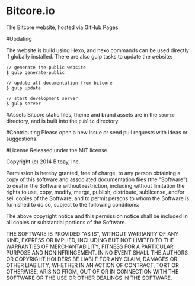 Bitcore.io
=======

The Bitcore website, hosted via GitHub Pages. 

#Updating

The website is build using Hexo, and hexo commands can be used directly if globally installed. There are also gulp tasks to update the website:

```
// generate the public website
$ gulp generate-public

// update all documentation from bitcore
$ gulp update

// start development server
$ gulp server

```

#Assets
Bitcore static files, theme and brand assets are in the `source` directory, and is built into the `public` directory.

#Contributing
Please open a new issue or send pull requests with ideas or suggestions.

#License
Released under the MIT license.

Copyright (c) 2014 Bitpay, Inc.

Permission is hereby granted, free of charge, to any person obtaining a copy
of this software and associated documentation files (the "Software"), to deal
in the Software without restriction, including without limitation the rights
to use, copy, modify, merge, publish, distribute, sublicense, and/or sell
copies of the Software, and to permit persons to whom the Software is
furnished to do so, subject to the following conditions:

The above copyright notice and this permission notice shall be included in
all copies or substantial portions of the Software.

THE SOFTWARE IS PROVIDED "AS IS", WITHOUT WARRANTY OF ANY KIND, EXPRESS OR
IMPLIED, INCLUDING BUT NOT LIMITED TO THE WARRANTIES OF MERCHANTABILITY,
FITNESS FOR A PARTICULAR PURPOSE AND NONINFRINGEMENT. IN NO EVENT SHALL THE
AUTHORS OR COPYRIGHT HOLDERS BE LIABLE FOR ANY CLAIM, DAMAGES OR OTHER
LIABILITY, WHETHER IN AN ACTION OF CONTRACT, TORT OR OTHERWISE, ARISING FROM,
OUT OF OR IN CONNECTION WITH THE SOFTWARE OR THE USE OR OTHER DEALINGS IN
THE SOFTWARE.
